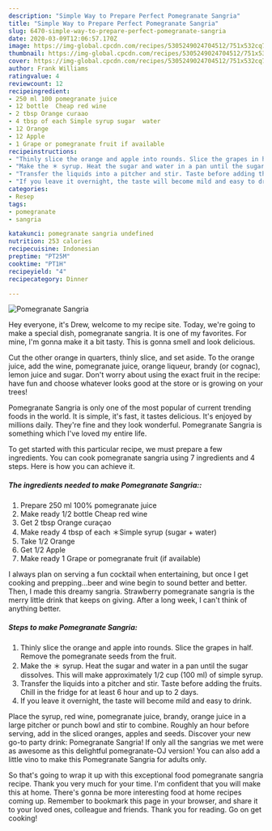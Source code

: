 ```yaml
---
description: "Simple Way to Prepare Perfect Pomegranate Sangria"
title: "Simple Way to Prepare Perfect Pomegranate Sangria"
slug: 6470-simple-way-to-prepare-perfect-pomegranate-sangria
date: 2020-03-09T12:06:57.170Z
image: https://img-global.cpcdn.com/recipes/5305249024704512/751x532cq70/pomegranate-sangria-recipe-main-photo.jpg
thumbnail: https://img-global.cpcdn.com/recipes/5305249024704512/751x532cq70/pomegranate-sangria-recipe-main-photo.jpg
cover: https://img-global.cpcdn.com/recipes/5305249024704512/751x532cq70/pomegranate-sangria-recipe-main-photo.jpg
author: Frank Williams
ratingvalue: 4
reviewcount: 12
recipeingredient:
- 250 ml 100 pomegranate juice
- 12 bottle  Cheap red wine
- 2 tbsp Orange curaao
- 4 tbsp of each Simple syrup sugar  water
- 12 Orange
- 12 Apple
- 1 Grape or pomegranate fruit if available
recipeinstructions:
- "Thinly slice the orange and apple into rounds. Slice the grapes in half. Remove the pomegranate seeds from the fruit."
- "Make the ＊ syrup. Heat the sugar and water in a pan until the sugar dissolves. This will make approximately 1/2 cup (100 ml) of simple syrup."
- "Transfer the liquids into a pitcher and stir. Taste before adding the fruits. Chill in the fridge for at least 6 hour  and up to 2 days."
- "If you leave it overnight, the taste will become mild and easy to drink."
categories:
- Resep
tags:
- pomegranate
- sangria

katakunci: pomegranate sangria undefined
nutrition: 253 calories
recipecuisine: Indonesian
preptime: "PT25M"
cooktime: "PT1H"
recipeyield: "4"
recipecategory: Dinner

---
```



![Pomegranate Sangria](https://img-global.cpcdn.com/recipes/5305249024704512/751x532cq70/pomegranate-sangria-recipe-main-photo.jpg)

Hey everyone, it's Drew, welcome to my recipe site. Today, we're going to make a special dish, pomegranate sangria. It is one of my favorites. For mine, I'm gonna make it a bit tasty. This is gonna smell and look delicious.

Cut the other orange in quarters, thinly slice, and set aside. To the orange juice, add the wine, pomegranate juice, orange liqueur, brandy (or cognac), lemon juice and sugar. Don&#39;t worry about using the exact fruit in the recipe: have fun and choose whatever looks good at the store or is growing on your trees!

Pomegranate Sangria is only one of the most popular of current trending foods in the world. It is simple, it's fast, it tastes delicious. It's enjoyed by millions daily. They're fine and they look wonderful. Pomegranate Sangria is something which I've loved my entire life.


To get started with this particular recipe, we must prepare a few ingredients. You can cook pomegranate sangria using 7 ingredients and 4 steps. Here is how you can achieve it.

##### The ingredients needed to make Pomegranate Sangria::

1. Prepare 250 ml 100% pomegranate juice
1. Make ready 1/2 bottle  Cheap red wine
1. Get 2 tbsp Orange curaçao
1. Make ready 4 tbsp of each ＊Simple syrup (sugar + water)
1. Take 1/2 Orange
1. Get 1/2 Apple
1. Make ready 1 Grape or pomegranate fruit (if available)


I always plan on serving a fun cocktail when entertaining, but once I get cooking and prepping…beer and wine begin to sound better and better. Then, I made this dreamy sangria. Strawberry pomegranate sangria is the merry little drink that keeps on giving. After a long week, I can&#39;t think of anything better. 

##### Steps to make Pomegranate Sangria:

1. Thinly slice the orange and apple into rounds. Slice the grapes in half. Remove the pomegranate seeds from the fruit.
1. Make the ＊ syrup. Heat the sugar and water in a pan until the sugar dissolves. This will make approximately 1/2 cup (100 ml) of simple syrup.
1. Transfer the liquids into a pitcher and stir. Taste before adding the fruits. Chill in the fridge for at least 6 hour  and up to 2 days.
1. If you leave it overnight, the taste will become mild and easy to drink.


Place the syrup, red wine, pomegranate juice, brandy, orange juice in a large pitcher or punch bowl and stir to combine. Roughly an hour before serving, add in the sliced oranges, apples and seeds. Discover your new go-to party drink: Pomegranate Sangria! If only all the sangrias we met were as awesome as this delightful pomegranate-OJ version! You can also add a little vino to make this Pomegranate Sangria for adults only. 

So that's going to wrap it up with this exceptional food pomegranate sangria recipe. Thank you very much for your time. I'm confident that you will make this at home. There's gonna be more interesting food at home recipes coming up. Remember to bookmark this page in your browser, and share it to your loved ones, colleague and friends. Thank you for reading. Go on get cooking!
